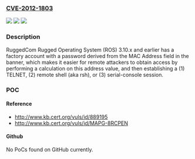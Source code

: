 ### [CVE-2012-1803](https://cve.mitre.org/cgi-bin/cvename.cgi?name=CVE-2012-1803)
![](https://img.shields.io/static/v1?label=Product&message=n%2Fa&color=blue)
![](https://img.shields.io/static/v1?label=Version&message=n%2Fa&color=blue)
![](https://img.shields.io/static/v1?label=Vulnerability&message=n%2Fa&color=brighgreen)

### Description

RuggedCom Rugged Operating System (ROS) 3.10.x and earlier has a factory account with a password derived from the MAC Address field in the banner, which makes it easier for remote attackers to obtain access by performing a calculation on this address value, and then establishing a (1) TELNET, (2) remote shell (aka rsh), or (3) serial-console session.

### POC

#### Reference
- http://www.kb.cert.org/vuls/id/889195
- http://www.kb.cert.org/vuls/id/MAPG-8RCPEN

#### Github
No PoCs found on GitHub currently.

